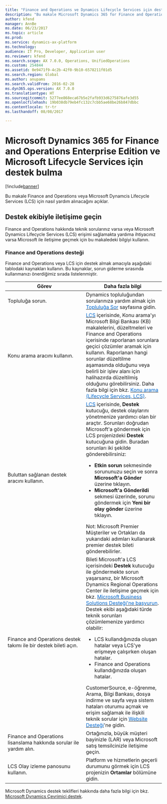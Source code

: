 ```yaml
---
title: "Finance and Operations ve Dynamics Lifecycle Services için destek bulun"
description: "Bu makale Microsoft Dynamics 365 for Finance and Operations, Enterprise edition veya Microsoft Dynamcis Lifecycle Services (LCS) için nasıl yardım alınacağını açıklar."
author: kfend
manager: AnnBe
ms.date: 06/23/2017
ms.topic: article
ms.prod: 
ms.service: dynamics-ax-platform
ms.technology: 
audience: IT Pro, Developer, Application user
ms.reviewer: kfend
ms.search.scope: AX 7.0.0, Operations, UnifiedOperations
ms.custom: 254844
ms.assetid: 0e9471f9-4c2b-42f0-9b10-6578211f01d5
ms.search.region: Global
ms.author: anupams
ms.search.validFrom: 2016-02-28
ms.dyn365.ops.version: AX 7.0.0
ms.translationtype: HT
ms.sourcegitcommit: 5277ee868eca67b5e2fafb933d6275876afe3d55
ms.openlocfilehash: 19b038db79eb4fc132c7cbb5ae68be26b847dbbc
ms.contentlocale: tr-tr
ms.lasthandoff: 08/08/2017

---
```


# <a name="find-support-for-microsoft-dynamics-365-for-finance-and-operations-enterprise-edition-and-dynamics-lifecycle-services"></a>Microsoft Dynamics 365 for Finance and Operations Enterprise Edition ve Microsoft Lifecycle Services için destek bulma

[!include[banner](../includes/banner.md)]


Bu makale Finance and Operations veya Microsoft Dynamcis Lifecycle Services (LCS) için nasıl yardım alınacağını açıklar. 

<a name="contact-support"></a>Destek ekibiyle iletişime geçin
---------------

Finance and Operations hakkında teknik sorularınız varsa veya Microsoft Dynamics Lifecycle Services (LCS) erişimi sağlamakta yardıma ihtiyacınız varsa Microsoft ile iletişime geçmek için bu makaledeki bilgiyi kullanın.

### <a name="finance-and-operations-support"></a>Finance and Operations desteği

Finance and Operations veya LCS için destek almak amacıyla aşağıdaki tablodaki kaynakları kullanın. Bu kaynaklar, sorun giderme sırasında kullanmanızı önerdiğimiz sırada listelenmiştir.

<table>
<colgroup>
<col width="33%" />
<col width="33%" />
</colgroup>
<thead>
<tr class="header">
<th>Görev</th>
<th>Daha fazla bilgi</th>
</tr>
</thead>
<tbody>
<tr class="odd">
<td>Topluluğa sorun.</td>
<td>Dynamics topluluğundan sorularınıza yardım almak için <a href="http://go.microsoft.com/fwlink/?LinkId=221068"><span style="color: #0066cc;">Topluluğa Sor</span></a> sayfasına gidin.</td>
</tr>
<tr class="even">
<td>Konu arama aracını kullanın.</td>
<td><a href="https://lcs.dynamics.com/"><span style="color: #0066cc;">LCS</span></a> içerisinde, Konu arama'yı Microsoft Bilgi Bankası (KB) makalelerini, düzeltmeleri ve Finance and Operations içerisinde raporlanan sorunlara geçici çözümler aramak için kullanın. Raporlanan hangi sorunlar düzeltilme aşamasında olduğunu veya belirli bir işlev alanı için halihazırda düzeltilmiş olduğunu görebilirsiniz. Daha fazla bilgi için bkz. <a href="issue-search-lcs.md"><span style="color: #0066cc;">Konu arama (Lifecycle Services, LCS)</span></a>.</td>
</tr>
<tr class="odd">
<td>Buluttan sağlanan destek aracını kullanın.</td>
<td><a href="https://lcs.dynamics.com/"><span style="color: #0066cc;">LCS</span></a> içerisinde, <strong>Destek</strong> kutucuğu, destek olaylarını yönetmenize yardımcı olan bir araçtır. Sorunları doğrudan Microsoft'a göndermek için LCS projenizdeki <strong>Destek</strong> kutucuğuna gidin. Buradan sorunları iki şekilde gönderebilirsiniz:
<ul>
<li><strong>Etkin sorun</strong> sekmesinde sorununuzu seçin ve sonra <strong>Microsoft'a Gönder</strong> üzerine tıklayın.</li>
<li><strong>Microsoft'a Gönderildi</strong> sekmesi üzerinde, sorunu göndermek için <strong>Yeni bir olay gönder</strong> üzerine tıklayın.</li>
</ul>
Not: Microsoft Premier Müşteriler ve Ortakları da yukarıdaki adımları kullanarak premier destek bileti gönderebilirler.</td>
</tr>
<tr class="even">
<td>Finance and Operations destek takımı ile bir destek bileti açın.</td>
<td>Bileti Microsoft'a LCS içerisindeki <strong>Destek</strong> kutucuğu ile göndermekte sorun yaşarsanız, bir Microsoft Dynamics Regional Operations Center ile iletişime geçmek için bkz. <a href="https://mbs.microsoft.com/customersource/northamerica/ax/support/support-news/global_support_contacts_eng"><span style="color: #0066cc;">Microsoft Business Solutions Desteği'ne başvurun</span></a>. Destek ekibi aşağıdaki türde teknik sorunları çözümlemenize yardımcı olabilir:
<ul>
<li>LCS kullandığınızda oluşan hatalar veya LCS'ye erişmeye çalışırken oluşan hatalar.</li>
<li>Finance and Operations kullandığınızda oluşan hatalar.</li>
</ul>
CustomerSource, e-öğrenme, Arama, Bilgi Bankası, dosya indirme ve sayfa veya sistem hataları oturumu açmak ve erişim sağlamak ile ilişkili teknik sorular için <a href="https://mbs2.microsoft.com/members/VoiceSupport/VoiceSupportInternal.aspx"><span style="color: #0066cc;">Website Desteği</span></a>'ne gidin.</td>
</tr>
<tr class="odd">
<td>Finance and Operations lisanslama hakkında sorular ile yardım alın.</td>
<td>Ortağınızla, büyük müşteri bayinizle (LAR) veya Microsoft satış temsilcinizle iletişime geçin.</td>
</tr>
<tr class="even">
<td>LCS Olay izleme panosunu kullanın.</td>
<td>Platform ve hizmetlerin geçerli durumunu görmek için LCS projenizin <strong>Ortamlar</strong> bölümüne gidin.</td>
</tr>
</tbody>
</table>

Microsoft Dynamics destek teklifleri hakkında daha fazla bilgi için bkz. [Microsoft Dynamics Çevrimiçi destek](https://www.microsoft.com/en-us/dynamics/dynamics-online-support.aspx).




